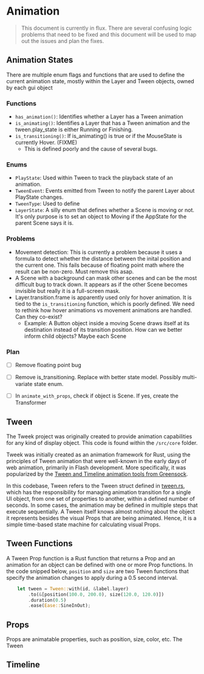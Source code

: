 # Animation

> This document is currently in flux. There are several confusing logic problems that need to be fixed and this document
> will be used to map out the issues and plan the fixes.

## Animation States

There are multiple enum flags and functions that are used to define the current animation state, mostly within the Layer
and Tween objects, owned by each gui object

### Functions

* `has_animation()`: Identifies whether a Layer has a Tween animation
* `is_animating()`: Identifies a Layer that has a Tween animation and the tween.play_state is either Running or
  Finishing.
* `is_transitioning()`: If is_animating() is true or if the MouseState is currently Hover. (FIXME)
  * This is defined poorly and the cause of several bugs.

### Enums

* `PlayState`: Used within Tween to track the playback state of an animation.
* `TweenEvent`: Events emitted from Tween to notify the parent Layer about PlayState changes.
* `TweenType`: Used to define
* `LayerState`: A silly enum that defines whether a Scene is moving or not. It's only purpose is to
  set an object to Moving if the AppState for the parent Scene says it is.


### Problems

* Movement detection: This is currently a problem because it uses a formula to detect whether the distance between the
  inital position and the current one. This fails because of floating point math where the result can be non-zero. Must
  remove this asap.
* A Scene with a background can mask other scenes and can be the most difficult bug to track down.
  It appears as if the other Scene becomes invisible but really it is a full-screen mask.
* Layer.transition.frame is apparently used only for hover animation. It is tied to the
  `is_transitioning` function, which is poorly defined. We need to rethink how hover animations vs
  movement animations are handled. Can they co-exist?
  * Example: A Button object inside a moving Scene draws itself at its destination instead of its
    transition position. How can we better inform child objects? Maybe each Scene


### Plan

- [ ] Remove floating point bug
- [ ] Remove is_transitioning. Replace with better state model. Possibly multi-variate state enum.
- [ ] In `animate_with_props`, check if object is Scene. If yes, create the Transformer




## Tween

The Tweek project was originally created to provide animation capabilities for any kind of display object. This code is found within the `/src/core` folder.

Tweek was initially created as an animation framework for Rust, using the principles of Tween animation that were
well-known in the early days of web animation, primarily in Flash development. More specifically, it was popularized by
the [Tween and Timeline animation tools from Greensock](https://greensock.com/docs).

In this codebase, Tween refers to the Tween struct defined in [tween.rs](src/core/tween.rs), which has the responsibility for
managing animation transition for a single UI object, from one set of properties to another, within a defined number of
seconds. In some cases, the animation may be defined in multiple steps that execute sequentially. A Tween itself knows
almost nothing about the object it represents besides the visual Props that are being animated. Hence, it is a simple
time-based state machine for calculating visual Props.

## Tween Functions

A Tween Prop function is a Rust function that returns a Prop and an animation for an object can be defined with one or more
Prop functions. In the code snipped below, `position` and `size` are two Tween functions that specify the animation
changes to apply during a 0.5 second interval.

```rust
    let tween = Tween::with(id, &label.layer)
        .to(&[position(100.0, 200.0), size(120.0, 120.0)])
        .duration(0.5)
        .ease(Ease::SineInOut);
```

## Props

Props are animatable properties, such as position, size, color, etc. The Tween


## Timeline


